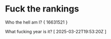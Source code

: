 # Fuck the rankings

Who the hell am I?
{ 16631521 }

What fucking year is it?
[ 2025-03-22T19:53:20Z ]

